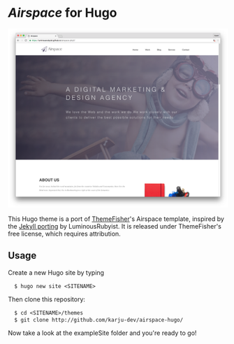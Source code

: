 # _Airspace_ for Hugo
![screenshot](screenshots/home.png "Description goes here")

This Hugo theme is a port of [ThemeFisher](http://themefisher.com)'s Airspace template, inspired by the [Jekyll porting](https://raw.githubusercontent.com/luminousrubyist/airspace-jekyll/) by LuminousRubyist. It is released under ThemeFisher's free license, which requires attribution.

## Usage
Create a new Hugo site by typing

```
  $ hugo new site <SITENAME>
```

Then clone this repository:

```
  $ cd <SITENAME>/themes
  $ git clone http://github.com/karju-dev/airspace-hugo/
```

Now take a look at the exampleSite folder and you're ready to go! 